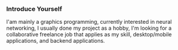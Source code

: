### Introduce Yourself
I'am mainly a graphics programming, currently interested in neural networking, I usually done my project as a hobby, I'm looking for a collaborative freelance job that applies as my skill, desktop/mobile applications, and backend applications.